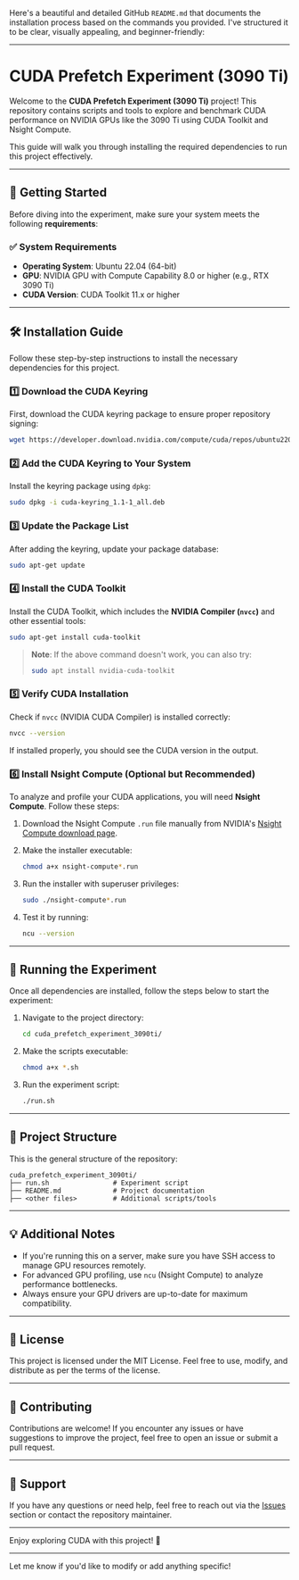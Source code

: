 Here's a beautiful and detailed GitHub `README.md` that documents the installation process based on the commands you provided. I've structured it to be clear, visually appealing, and beginner-friendly:

---

# CUDA Prefetch Experiment (3090 Ti)

Welcome to the **CUDA Prefetch Experiment (3090 Ti)** project! This repository contains scripts and tools to explore and benchmark CUDA performance on NVIDIA GPUs like the 3090 Ti using CUDA Toolkit and Nsight Compute.

This guide will walk you through installing the required dependencies to run this project effectively.

---

## 🚀 Getting Started

Before diving into the experiment, make sure your system meets the following **requirements**:

### ✅ System Requirements

- **Operating System**: Ubuntu 22.04 (64-bit)
- **GPU**: NVIDIA GPU with Compute Capability 8.0 or higher (e.g., RTX 3090 Ti)
- **CUDA Version**: CUDA Toolkit 11.x or higher

---

## 🛠️ Installation Guide

Follow these step-by-step instructions to install the necessary dependencies for this project.

### 1️⃣ Download the CUDA Keyring

First, download the CUDA keyring package to ensure proper repository signing:

```bash
wget https://developer.download.nvidia.com/compute/cuda/repos/ubuntu2204/x86_64/cuda-keyring_1.1-1_all.deb
```

### 2️⃣ Add the CUDA Keyring to Your System

Install the keyring package using `dpkg`:

```bash
sudo dpkg -i cuda-keyring_1.1-1_all.deb
```

### 3️⃣ Update the Package List

After adding the keyring, update your package database:

```bash
sudo apt-get update
```

### 4️⃣ Install the CUDA Toolkit

Install the CUDA Toolkit, which includes the **NVIDIA Compiler (`nvcc`)** and other essential tools:

```bash
sudo apt-get install cuda-toolkit
```

> **Note**: If the above command doesn't work, you can also try:
>
> ```bash
> sudo apt install nvidia-cuda-toolkit
> ```

### 5️⃣ Verify CUDA Installation

Check if `nvcc` (NVIDIA CUDA Compiler) is installed correctly:

```bash
nvcc --version
```

If installed properly, you should see the CUDA version in the output.

### 6️⃣ Install Nsight Compute (Optional but Recommended)

To analyze and profile your CUDA applications, you will need **Nsight Compute**. Follow these steps:

1. Download the Nsight Compute `.run` file manually from NVIDIA's [Nsight Compute download page](https://developer.nvidia.com/nsight-compute).
2. Make the installer executable:

   ```bash
   chmod a+x nsight-compute*.run
   ```

3. Run the installer with superuser privileges:

   ```bash
   sudo ./nsight-compute*.run
   ```

4. Test it by running:

   ```bash
   ncu --version
   ```

---

## 🧪 Running the Experiment

Once all dependencies are installed, follow the steps below to start the experiment:

1. Navigate to the project directory:

   ```bash
   cd cuda_prefetch_experiment_3090ti/
   ```

2. Make the scripts executable:

   ```bash
   chmod a+x *.sh
   ```

3. Run the experiment script:

   ```bash
   ./run.sh
   ```

---

## 📂 Project Structure

This is the general structure of the repository:

```plaintext
cuda_prefetch_experiment_3090ti/
├── run.sh                # Experiment script
├── README.md             # Project documentation
├── <other files>         # Additional scripts/tools
```

---

## 💡 Additional Notes

- If you're running this on a server, make sure you have SSH access to manage GPU resources remotely.
- For advanced GPU profiling, use `ncu` (Nsight Compute) to analyze performance bottlenecks.
- Always ensure your GPU drivers are up-to-date for maximum compatibility.

---

## 📜 License

This project is licensed under the MIT License. Feel free to use, modify, and distribute as per the terms of the license.

---

## 🤝 Contributing

Contributions are welcome! If you encounter any issues or have suggestions to improve the project, feel free to open an issue or submit a pull request.

---

## 📧 Support

If you have any questions or need help, feel free to reach out via the [Issues](https://github.com/your-repo/issues) section or contact the repository maintainer.

---

Enjoy exploring CUDA with this project! 🎉

--- 

Let me know if you'd like to modify or add anything specific!

